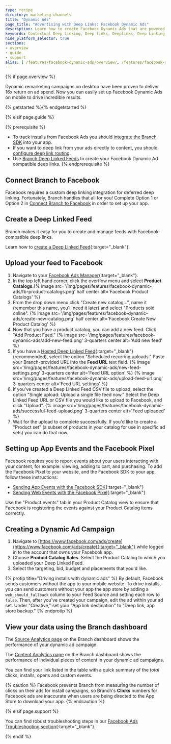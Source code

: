 ```yaml
---
type: recipe
directory: marketing-channels
title: "Dynamic Ads"
page_title: "Advertising with Deep Links: Facebook Dynamic Ads"
description: Learn how to create Facebook Dynamic Ads that are powered by Branch Metrics deep links. It’s simple - configure the dashboard, generate links and set up your app.
keywords: Contextual Deep Linking, Deep links, Deeplinks, Deep Linking, Deeplinking, Deferred Deep Linking, Deferred Deeplinking, Google App Indexing, Google App Invites, Apple Universal Links, Apple Spotlight Search, Facebook App Links, AppLinks, Deepviews, Deep views, Advertising, Ads, Facebook Ads, Facebook Authentication
hide_platform_selector: true
sections:
- overview
- guide
- support
alias: [ /features/facebook-dynamic-ads/overview/, /features/facebook-dynamic-ads/overview/, /features/facebook-dynamic-ads/guide/, /features/facebook-dynamic-ads/support/ ]  
---
```


{% if page.overview %}

Dynamic remarketing campaigns on desktop have been proven to deliver 16x return on ad spend. Now you can easily set up Facebook Dynamic Ads on mobile to drive incredible results.

{% getstarted %}{% endgetstarted %}

{% elsif page.guide %}

{% prerequisite %}

- To track installs from Facebook Ads you should [integrate the Branch SDK]({{base.url}}/getting-started/sdk-integration-guide) into your app.
- If you want to deep link from your ads directly to content, you should [configure deep link routing]({{base.url}}/getting-started/deep-link-routing).
- Use [Branch Deep Linked Feeds](/features/deep-linked-feeds) to create your Facebook Dynamic Ad compatible deep links.
{% endprerequisite %}

## Connect Branch to Facebook

Facebook requires a custom deep linking integration for deferred deep linking. Fortunately, Branch handles that all for you! Complete Option 1 or Option 2 in [Connect Branch to Facebook](https://dev.branch.io/features/facebook-ads/guide/ios/#connect-branch-to-facebook) in order to set up your app.

## Create a Deep Linked Feed

Branch makes it easy for you to create and manage feeds with Facebook-compatible deep links.

Learn how to [create a Deep Linked Feed](/features/deep-linked-feeds/guide){:target="_blank"}.

## Upload your feed to Facebook

1. Navigate to your [Facebook Ads Manager](https://www.facebook.com/ads/manager/){:target="_blank"}.
1. In the top left hand corner, click the overflow menu and select **Product Catalogs**.{% image src='/img/pages/features/facebook-dynamic-ads/fb-product-catalogs.png' half center alt='Facebook Product Catalogs' %}
1. From the drop down menu click "Create new catalog...", name it (remember this name, you'll need it later) and select "Products sold online". {% image src='/img/pages/features/facebook-dynamic-ads/create-new-catalog.png' half center alt='Facebook Create New Product Catalog' %}
1. Now that you have a product catalog, you can add a new feed. Click "Add Product Feed." {% image src='/img/pages/features/facebook-dynamic-ads/add-new-feed.png' 3-quarters center alt='Add new feed' %}
1. If you have a [Hosted Deep Linked Feed](/features/deep-linked-feeds/guide/#schedule-refresh){:target="_blank"} (recommended), select the option "Scheduled recurring uploads." Paste your Branch-provided URL into the **Feed URL** text field. {% image src='/img/pages/features/facebook-dynamic-ads/new-feed-settings.png' 3-quarters center alt='Feed URL option' %} {% image src='/img/pages/features/facebook-dynamic-ads/upload-feed-url.png' 3-quarters center alt='Feed URL settings' %} 
1. If you've created a Deep Linked Feed CSV file to upload, select the option "Single upload: Upload a single file feed now." Select the Deep Linked Feed URL or CSV file you would like to upload to Facebook, and click "Upload". {% image src='/img/pages/features/facebook-dynamic-ads/successful-feed-upload.png' 3-quarters center alt='Feed uploaded' %}
1. Wait for the upload to complete successfully. If you'd like to create a "Product set" (a subset of products in your catalog for use in specific ad sets) you can do that now.

## Setting up App Events and the Facebook Pixel

Facebook requires you to report events about your users interacting with your content, for example: viewing, adding to cart, and purchasing. To add the Facebook Pixel to your website, and the Facebook SDK to your app, follow these instructions:

- [Sending App Events with the Facebook SDK](https://developers.facebook.com/docs/app-events){:target="_blank"}
- [Sending Web Events with the Facebook Pixel](https://developers.facebook.com/docs/marketing-api/facebook-pixel/v2.8){:target="_blank"}

Use the "Product events" tab in your Product Catalog view to ensure that Facebook is registering the events against your Product Catalog items correctly.

## Creating a Dynamic Ad Campaign

1. Navigate to [https://www.facebook.com/ads/create](https://www.facebook.com/ads/create){:target="_blank"} while logged in to the account that owns your Facebook app.
1. Choose **Product Catalog Sales**. Select the Product Catalog to which you uploaded your Deep Linked Feed.
1. Select the targeting, bid, budget and placements that you'd like.

{% protip title="Driving installs with dynamic ads" %}
By default, Facebook sends customers without the app to your mobile website. To drive installs, you can send customers without your app the app store by adding a `web_should_fallback` column to your Feed Source and setting each row to `false`. Then, after you've created your campaign, edit the ad within your ad set. Under "Creative," set your "App link destination" to "Deep link, app store backup."
{% endprotip %}

## View your data using the Branch dashboard

The [Source Analytics page](https://dashboard.branch.io/analytics/source) on the Branch dashboard shows the performance of your dynamic ad campaign. 

The [Content Analytics page](https://dashboard.branch.io/analytics/content) on the Branch dashboard shows the performance of individual pieces of content in your dynamic ad campaigns.

You can find your link listed in the table with a quick summary of the _total_ clicks, installs, opens and custom events. 

{% caution %}
Facebook prevents Branch from measuring the number of clicks on their ads for install campaigns, so Branch's **Clicks** numbers for Facebook ads are inaccurate when users are being directed to the App Store to download your app.
{% endcaution %}

{% elsif page.support %}

You can find robust troubleshooting steps in our [Facebook Ads Troubleshooting section](/features/facebook-ads/support){:target="_blank"}. 

{% endif %}
